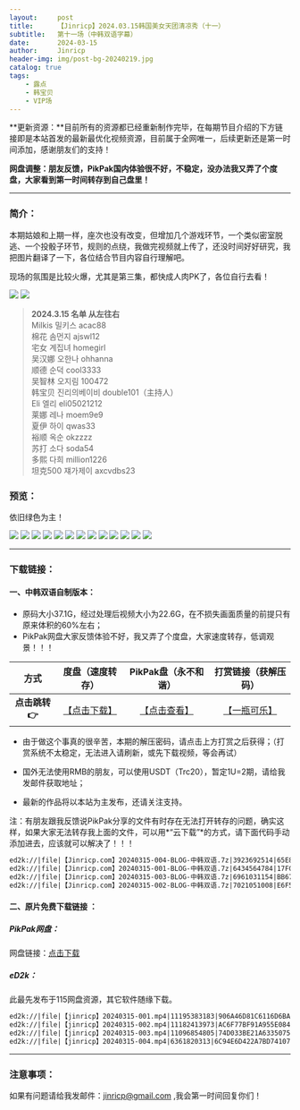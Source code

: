 ```yaml
---
layout:     post
title:      【Jinricp】2024.03.15韩国美女天团清凉秀（十一）
subtitle:   第十一场（中韩双语字幕）
date:       2024-03-15
author:     Jinricp
header-img: img/post-bg-20240219.jpg
catalog: true
tags:
    - 露点
    - 韩宝贝
    - VIP场
---
```


**更新资源：**目前所有的资源都已经重新制作完毕，在每期节目介绍的下方链接即是本站首发的最新最优化视频资源，目前属于全网唯一，后续更新还是第一时间添加，感谢朋友们的支持！

**网盘调整：朋友反馈，PikPak国内体验很不好，不稳定，没办法我又弄了个度盘，大家看到第一时间转存到自己盘里！**

---

### 简介：

本期姑娘和上期一样，座次也没有改变，但增加几个游戏环节，一个类似密室脱逃、一个投骰子环节，规则的点绕，我做完视频就上传了，还没时间好好研究，我把图片翻译了一下，各位结合节目内容自行理解吧。

现场的氛围是比较火爆，尤其是第三集，都快成人肉PK了，各位自行去看！

![](https://www.imgccc.com/2024/03/17/7493e6faefb25.jpg)
![](https://www.imgccc.com/2024/03/17/a14cbfef7f276.jpg)

> **2024.3.15 名单 从左往右**<br>
> Milkis 밀키스 acac88<br>
> 棉花 솜먼지 ajswl12<br>
> 宅女 계집녀 homegirl<br>
> 吴汉娜 오한나 ohhanna<br>
> 顺德 순덕 cool3333<br>
> 吴智林 오지림 100472<br>
> 韩宝贝 진리의베이비 double101（主持人）<br>
> Eli 엘리 eli05021212<br>
> 莱娜 레나 moem9e9<br>
> 夏伊 하이 qwas33<br>
> 裕顺 옥순 okzzzz<br>
> 苏打 소다 soda54<br>
> 多熙 다희 million1226<br>
> 坦克500 쟤가제이 axcvdbs23  

### 预览：

依旧绿色为主！

![](https://www.imgccc.com/2024/03/17/8161b7ca7238b.jpg)
![](https://www.imgccc.com/2024/03/17/d38df9006164c.jpg)
![](https://www.imgccc.com/2024/03/17/a8383790fde9a.jpg)
![](https://www.imgccc.com/2024/03/17/ba26aa6aead68.jpg)
![](https://www.imgccc.com/2024/03/17/21f9ce595c356.gif)
![](https://www.imgccc.com/2024/03/17/3bc215be7c75f.gif)
![](https://www.imgccc.com/2024/03/17/0f6debf0c14b1.gif)
![](https://www.imgccc.com/2024/03/17/268c64986b0c3.gif)
![](https://www.imgccc.com/2024/03/17/081ba14cb9538.gif)
![](https://www.imgccc.com/2024/03/17/b49c2ede8fc58.gif)
![](https://www.imgccc.com/2024/03/17/b22a08f1e7b53.gif)
![](https://www.imgccc.com/2024/03/17/dfeec22b86bfc.gif)
![](https://www.imgccc.com/2024/03/17/077e79ae6732a.gif)

------

### 下载链接：

#### 一、中韩双语自制版本：

+ 原码大小37.1G，经过处理后视频大小为22.6G，在不损失画面质量的前提只有原来体积的60%左右；
+ PikPak网盘大家反馈体验不好，我又弄了个度盘，大家速度转存，低调观景！！！

|     方式      |                       度盘（速度转存）                       |                     PikPak盘（永不和谐）                     |                   打赏链接（获解压码）                   |
| :-----------: | :----------------------------------------------------------: | :----------------------------------------------------------: | :------------------------------------------------------: |
| **点击跳转👉** | [【点击下载】](https://pan.baidu.com/s/1oSJ4OAeUYMjY-GaJC_dj0Q?pwd=8888) | [【点击查看】](https://mypikpak.com/s/VNtELoAP7LieDTLaq4kjBFcRo1) | [【一瓶可乐】](https://kkl.mileifk.com/details/B9E9A761) |


+ 由于做这个事真的很辛苦，本期的解压密码，请点击上方打赏之后获得；（打赏系统不太稳定，无法进入请刷新，或先下载视频，等会再试）

+ 国外无法使用RMB的朋友，可以使用USDT（Trc20），暂定1U=2期，请给我发邮件获取地址；

+ 最新的作品将以本站为主发布，还请关注支持。

注：有朋友跟我反馈说PikPak分享的文件有时存在无法打开转存的问题，确实这样，如果大家无法转存我上面的文件，可以用*“云下载”*的方式，请下面代码手动添加进去，应该就可以解决了！！！

  ```txt
ed2k://|file|【Jinricp.com】20240315-004-BLOG-中韩双语.7z|3923692514|65E829AE0A7B2EC9E6B7306AF6250A0E|/
ed2k://|file|【Jinricp.com】20240315-001-BLOG-中韩双语.7z|6434564784|17FC5051DE2297462D6080EBD4A96DE7|/
ed2k://|file|【Jinricp.com】20240315-003-BLOG-中韩双语.7z|6961031154|BB675A838EF63C686F005C015403F02E|/
ed2k://|file|【Jinricp.com】20240315-002-BLOG-中韩双语.7z|7021051008|E6F5B04BF43D35242BD107FDFE9FB528|/
  ```



#### 二、原片免费下载链接 ：

##### PikPak网盘：

网盘链接：[点击下载](https://mypikpak.com/s/VNt56dJFpi6-eUUz1Ri81gmYo1)

##### eD2k：

此最先发布于115网盘资源，其它软件随缘下载。

```txt
ed2k://|file|【jinricp】20240315-001.mp4|11195383183|906A46D81C6116D6BACDA1D000DD35B6|/
ed2k://|file|【jinricp】20240315-002.mp4|11182413973|AC6F77BF91A955E0840D36FC4FA77455|/
ed2k://|file|【jinricp】20240315-003.mp4|11096854805|74D033BE21A6335075054A3D4A3F8EE7|/
ed2k://|file|【jinricp】20240315-004.mp4|6361820313|6C94E6D422A7BD74107973919AC5E996|/
```

------

### 注意事项：


如果有问题请给我发邮件：jinricp@gmail.com ,我会第一时间回复你们！